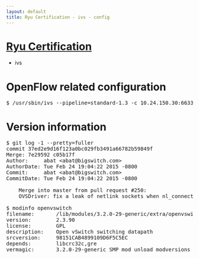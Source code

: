 ```yaml
---
layout: default
title: Ryu Certification - ivs - config
---
```

# [Ryu Certification](http://osrg.github.io/ryu/certification.html)
* ivs

# OpenFlow related configuration
<pre>
$ /usr/sbin/ivs --pipeline=standard-1.3 -c 10.24.150.30:6633 --dpid 0000000000000001 -i eth21 -i eth22 -i eth23
</pre>

# Version information
<pre>
$ git log -1 --pretty=fuller
commit 37ed2e9d16f123a0bc029fb3491a66782b59849f
Merge: 7e29592 c05b17f
Author:     abat &lt;abat@bigswitch.com&gt;
AuthorDate: Tue Feb 24 19:04:22 2015 -0800
Commit:     abat &lt;abat@bigswitch.com&gt;
CommitDate: Tue Feb 24 19:04:22 2015 -0800

    Merge into master from pull request #250:
    OVSDriver: fix a leak of netlink sockets when nl_connect fails (https://github.com/floodlight/ivs/pull/250)

$ modinfo openvswitch
filename:       /lib/modules/3.2.0-29-generic/extra/openvswitch.ko
version:        2.3.90
license:        GPL
description:    Open vSwitch switching datapath
srcversion:     98151CAB4899109D6F5C5EC
depends:        libcrc32c,gre
vermagic:       3.2.0-29-generic SMP mod_unload modversions 
</pre>

